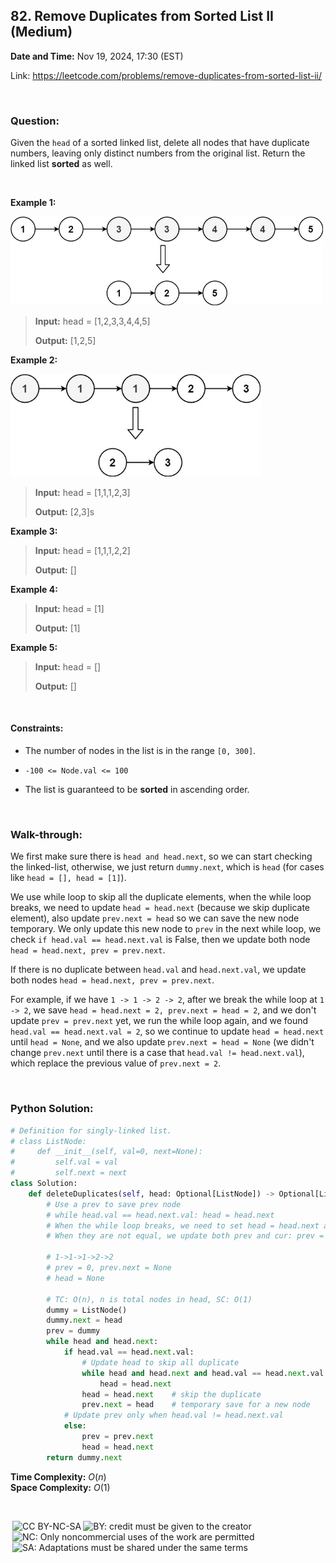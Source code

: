 ## 82. Remove Duplicates from Sorted List II (Medium)
**Date and Time:** Nov 19, 2024, 17:30 (EST)

Link: https://leetcode.com/problems/remove-duplicates-from-sorted-list-ii/

<br>

### Question:
Given the `head` of a sorted linked list, delete all nodes that have duplicate numbers, leaving only distinct numbers from the original list. Return the linked list **sorted** as well.

<br>

**Example 1:**

<img src="../images/82_1.jpg" width=500>

> **Input:** head = [1,2,3,3,4,4,5]
> 
> **Output:** [1,2,5]

**Example 2:**

<img src="../images/82_2.jpg" width=400>

> **Input:** head = [1,1,1,2,3]
> 
> **Output:** [2,3]s

**Example 3:**
> **Input:** head = [1,1,1,2,2]
> 
> **Output:** []

**Example 4:**
> **Input:** head = [1]
> 
> **Output:** [1]

**Example 5:**
> **Input:** head = []
> 
> **Output:** []

<br>

#### Constraints:
* The number of nodes in the list is in the range `[0, 300]`.

* `-100 <= Node.val <= 100`

* The list is guaranteed to be **sorted** in ascending order.

<br>

### Walk-through:
We first make sure there is `head and head.next`, so we can start checking the linked-list, otherwise, we just return `dummy.next`, which is `head` (for cases like `head = [], head = [1]`).

We use while loop to skip all the duplicate elements, when the while loop breaks, we need to update `head = head.next` (because we skip duplicate element), also update `prev.next = head` so we can save the new node temporary. We only update this new node to `prev` in the next while loop, we check `if head.val == head.next.val` is False, then we update both node `head = head.next, prev = prev.next`.

If there is no duplicate between `head.val` and `head.next.val`, we update both nodes `head = head.next, prev = prev.next`.

For example, if we have `1 -> 1 -> 2 -> 2`, after we break the while loop at `1 -> 2`, we save `head = head.next = 2, prev.next = head = 2`, and we don't update `prev = prev.next` yet, we run the while loop again, and we found `head.val == head.next.val = 2`, so we continue to update `head = head.next` until `head = None`, and we also update `prev.next = head = None` (we didn't change `prev.next` until there is a case that `head.val != head.next.val`), which replace the previous value of `prev.next = 2`.

<br>

### Python Solution:
```python
# Definition for singly-linked list.
# class ListNode:
#     def __init__(self, val=0, next=None):
#         self.val = val
#         self.next = next
class Solution:
    def deleteDuplicates(self, head: Optional[ListNode]) -> Optional[ListNode]:
        # Use a prev to save prev node
        # while head.val == head.next.val: head = head.next
        # When the while loop breaks, we need to set head = head.next again, because we don't add duplicate element at all, then set prev.next = head
        # When they are not equal, we update both prev and cur: prev = prev.next, cur=cur.next 

        # 1->1->1->2->2
        # prev = 0, prev.next = None
        # head = None

        # TC: O(n), n is total nodes in head, SC: O(1)
        dummy = ListNode()
        dummy.next = head
        prev = dummy
        while head and head.next:
            if head.val == head.next.val:
                # Update head to skip all duplicate
                while head and head.next and head.val == head.next.val:
                    head = head.next
                head = head.next    # skip the duplicate
                prev.next = head    # temporary save for a new node
            # Update prev only when head.val != head.next.val
            else:
                prev = prev.next
                head = head.next
        return dummy.next
```
**Time Complexity:** $O(n)$ <br>
**Space Complexity:** $O(1)$

<br>

<img style="height:22px!important;margin-left:3px;vertical-align:text-bottom;" src="https://mirrors.creativecommons.org/presskit/icons/cc.svg?ref=chooser-v1" alt="CC BY-NC-SA" title="CC BY-NC-SA"><img style="height:22px!important;margin-left:3px;vertical-align:text-bottom;" src="https://mirrors.creativecommons.org/presskit/icons/by.svg?ref=chooser-v1" alt="BY: credit must be given to the creator" title="BY: credit must be given to the creator"><img style="height:22px!important;margin-left:3px;vertical-align:text-bottom;" src="https://mirrors.creativecommons.org/presskit/icons/nc.svg?ref=chooser-v1" alt="NC: Only noncommercial uses of the work are permitted" title="NC: Only noncommercial uses of the work are permitted"><img style="height:22px!important;margin-left:3px;vertical-align:text-bottom;" src="https://mirrors.creativecommons.org/presskit/icons/sa.svg?ref=chooser-v1" alt="SA: Adaptations must be shared under the same terms" title="SA: Adaptations must be shared under the same terms">